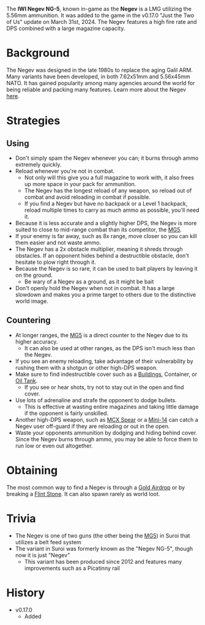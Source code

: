 The **IWI Negev NG-5**, known in-game as the **Negev** is a LMG utilizing the 5.56mm ammunition. It was added to the game in the v0.17.0 "Just the Two of Us" update on March 31st, 2024. The Negev features a high fire rate and DPS combined with a large magazine capacity.

# Background
The Negev was designed in the late 1980s to replace the aging Galil ARM. Many variants have been developed, in both 7.62x51mm and 5.56x45mm NATO. It has gained popularity among many agencies around the world for being reliable and packing many features. Learn more about the Negev [here](https://en.wikipedia.org/wiki/IWI_Negev).

# Strategies
## Using
- Don't simply spam the Negev whenever you can; it burns through ammo extremely quickly.
- Reload whenever you're not in combat.
  - Not only will this give you a full magazine to work with, it also frees up more space in your pack for ammunition.
  - The Negev has the longest reload of any weapon, so reload out of combat and avoid reloading in combat if possible.
  - If you find a Negev but have no backpack or a Level 1 backpack, reload multiple times to carry as much ammo as possible, you'll need it.
- Because it is less accurate and a slightly higher DPS, the Negev is more suited to close to mid-range combat than its competitor, the [MG5](/weapons/guns/mg5).
- If your enemy is far away, such as 8x range, move closer so you can kill them easier and not waste ammo.
- The Negev has a 2x obstacle multiplier, meaning it shreds through obstacles. If an opponent hides behind a destructible obstacle, don't hesitate to plow right through it.
- Because the Negev is so rare, it can be used to bait players by leaving it on the ground.
  - Be wary of a Negev as a ground, as it might be bait
- Don't openly hold the Negev when not in combat. It has a large slowdown and makes you a prime target to others due to the distinctive world image.

## Countering
- At longer ranges, the [MG5](/weapons/guns/mg5) is a direct counter to the Negev due to its higher accuracy.
  - It can also be used at other ranges, as the DPS isn't much less than the Negev.
- If you see an enemy reloading, take advantage of their vulnerability by rushing them with a shotgun or other high-DPS weapon.
- Make sure to find indestructible cover such as a [Buildings](/buildings), Container, or [Oil Tank](/obstacles/oil_tank).
  - If you see or hear shots, try not to stay out in the open and find cover.
- Use lots of adrenaline and strafe the opponent to dodge bullets.
  - This is effective at wasting entire magazines and taking little damage if the opponent is fairly unskilled.
- Another high-DPS weapon, such as [MCX Spear](/weapons/guns/mcx_spear) or a [Mini-14](/weapons/guns/mini14) can catch a Negev user off-guard if they are reloading or out in the open.
- Waste your opponents ammunition by dodging and hiding behind cover. Since the Negev burns through ammo, you may be able to force them to run low or even out altogether.

# Obtaining
The most common way to find a Negev is through a [Gold Airdrop](/obstacles/gold_airdrop_crate) or by breaking a [Flint Stone](/obstacles/flint_stone). It can also spawn rarely as world loot.

# Trivia
- The Negev is one of two guns (the other being the [MG5](/weapons/guns/mg5)) in Suroi that utilizes a belt feed system
- The variant in Suroi was formerly known as the "Negev NG-5", though now it is just "Negev"
  - This variant has been produced since 2012 and features many improvements such as a Picatinny rail

# History

- v0.17.0
  - Added

